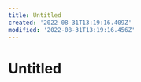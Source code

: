 ```yaml
---
title: Untitled
created: '2022-08-31T13:19:16.409Z'
modified: '2022-08-31T13:19:16.456Z'
---
```


# Untitled
